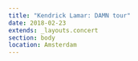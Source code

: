 ```yaml
---
title: "Kendrick Lamar: DAMN tour"
date: 2018-02-23
extends: _layouts.concert
section: body
location: Amsterdam
---
```

